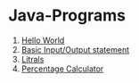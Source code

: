 # Java-Programs

1. [Hello World](https://github.com/AbhishekSharma-exe/Java-Programs/blob/master/src/HelloWorld.java)
2. [Basic Input/Output statement](https://github.com/AbhishekSharma-exe/Java-Programs/blob/master/src/InputOutput.java)
3. [Litrals](https://github.com/AbhishekSharma-exe/Java-Programs/blob/master/src/Literals.java)
4. [Percentage Calculator](https://github.com/AbhishekSharma-exe/Java-Programs/blob/master/src/PercentageCalc.java)
